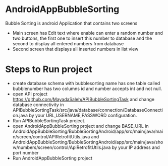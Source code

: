 # AndroidAppBubbleSorting
Bubble Sorting is android Application that contains two screens
* Main screen has Edit text where enable can enter a random number and two buttons, the first one to insert this number to database and the second to display all entered numbers from database
* Second screen that displays all inserted numbers in list view 
# Steps to Run project 
* create database schema with bubblesorting name has one table called bubblenumber has two columns id and number accepts int and not null.
* open API project https://github.com/MayadaSaleh/APIBubbleSortingTask and change database connectivity in APIBubbleSortingTask/src/java/database/connection/DatabaseConnection.java by your URL,USERNAME,PASSWORD configuration.
* Run APIBubbleSortingTask project.
* open AndroidAppBubbleSorting project and change BASE_URL  in AndroidAppBubbleSorting/BubbleSortingAndroid/app/src/main/java/main/screen/control/APIRetrofitUtils.java and 
AndroidAppBubbleSorting/BubbleSortingAndroid/app/src/main/java/show/numbers/screen/control/ApiRetrofitUtils.java by your IP address and port number 
* Run AndroidAppBubbleSorting project
